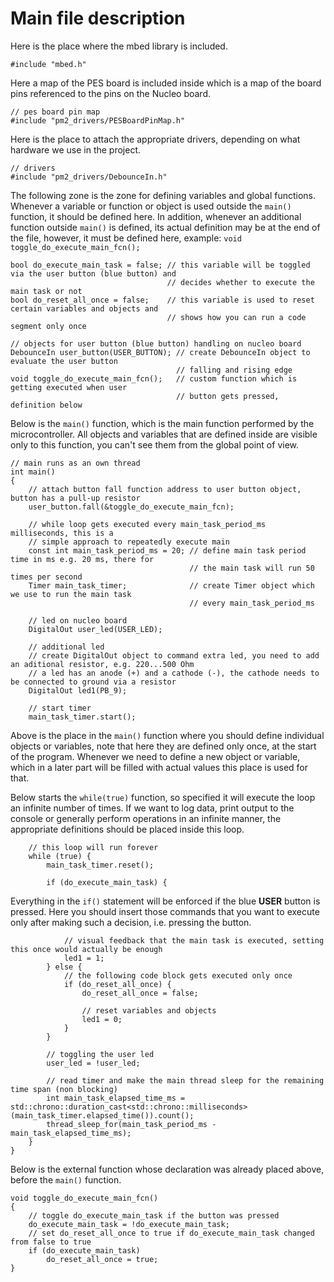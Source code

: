 # Main file description

Here is the place where the mbed library is included.
```
#include "mbed.h"
```
Here a map of the PES board is included inside which is a map of the board pins referenced to the pins on the Nucleo board.
```
// pes board pin map
#include "pm2_drivers/PESBoardPinMap.h"
```
Here is the place to attach the appropriate drivers, depending on what hardware we use in the project.
```
// drivers
#include "pm2_drivers/DebounceIn.h"
```
The following zone is the zone for defining variables and global functions. Whenever a variable or function or object is used outside the ```main()``` function, it should be defined here. In addition, whenever an additional function outside ```main()``` is defined, its actual definition may be at the end of the file, however, it must be defined here, example: ```void toggle_do_execute_main_fcn();```

```
bool do_execute_main_task = false; // this variable will be toggled via the user button (blue button) and
                                   // decides whether to execute the main task or not
bool do_reset_all_once = false;    // this variable is used to reset certain variables and objects and
                                   // shows how you can run a code segment only once

// objects for user button (blue button) handling on nucleo board
DebounceIn user_button(USER_BUTTON); // create DebounceIn object to evaluate the user button
                                     // falling and rising edge
void toggle_do_execute_main_fcn();   // custom function which is getting executed when user
                                     // button gets pressed, definition below

```
Below is the ```main()``` function, which is the main function performed by the microcontroller. All objects and variables that are defined inside are visible only to this function, you can't see them from the global point of view.
```
// main runs as an own thread
int main()
{
    // attach button fall function address to user button object, button has a pull-up resistor
    user_button.fall(&toggle_do_execute_main_fcn);

    // while loop gets executed every main_task_period_ms milliseconds, this is a
    // simple approach to repeatedly execute main
    const int main_task_period_ms = 20; // define main task period time in ms e.g. 20 ms, there for
                                        // the main task will run 50 times per second
    Timer main_task_timer;              // create Timer object which we use to run the main task
                                        // every main_task_period_ms

    // led on nucleo board
    DigitalOut user_led(USER_LED);

    // additional led
    // create DigitalOut object to command extra led, you need to add an aditional resistor, e.g. 220...500 Ohm
    // a led has an anode (+) and a cathode (-), the cathode needs to be connected to ground via a resistor
    DigitalOut led1(PB_9);

    // start timer
    main_task_timer.start();
```
Above is the place in the ``main()`` function where you should define individual objects or variables, note that here they are defined only once, at the start of the program. Whenever we need to define a new object or variable, which in a later part will be filled with actual values this place is used for that.

Below starts the ``while(true)`` function, so specified it will execute the loop an infinite number of times. If we want to log data, print output to the console or generally perform operations in an infinite manner, the appropriate definitions should be placed inside this loop.
```
    // this loop will run forever
    while (true) {
        main_task_timer.reset();

        if (do_execute_main_task) {
```
Everything in the ``if()`` statement will be enforced if the blue **USER** button is pressed. Here you should insert those commands that you want to execute only after making such a decision, i.e. pressing the button. 
```
            // visual feedback that the main task is executed, setting this once would actually be enough
            led1 = 1;
        } else {
            // the following code block gets executed only once
            if (do_reset_all_once) {
                do_reset_all_once = false;

                // reset variables and objects
                led1 = 0;
            }
        }

        // toggling the user led
        user_led = !user_led;

        // read timer and make the main thread sleep for the remaining time span (non blocking)
        int main_task_elapsed_time_ms = std::chrono::duration_cast<std::chrono::milliseconds>(main_task_timer.elapsed_time()).count();
        thread_sleep_for(main_task_period_ms - main_task_elapsed_time_ms);
    }
}
```
Below is the external function whose declaration was already placed above, before the ``main()`` function.
```
void toggle_do_execute_main_fcn()
{
    // toggle do_execute_main_task if the button was pressed
    do_execute_main_task = !do_execute_main_task;
    // set do_reset_all_once to true if do_execute_main_task changed from false to true
    if (do_execute_main_task)
        do_reset_all_once = true;
}
```